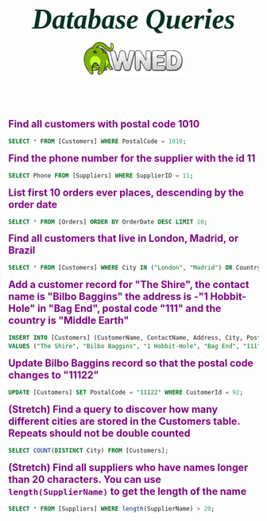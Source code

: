 ***<center><span style="font-family:Papyrus; font-size:4em; color:#013220 ; text-align: center;">Database Queries</span></center>***

<center><img style="width: 200px; margin-bottom: 5em;" src="./1.png"></center>
  

 **<span style="color:purple; font-size:1.4em;">Find all customers with postal code 1010</span>**

```sql
SELECT * FROM [Customers] WHERE PostalCode = 1010;
```

**<span style="color:purple; font-size:1.4em;">Find the phone number for the supplier with the id 11</span>**

```sql
SELECT Phone FROM [Suppliers] WHERE SupplierID = 11;
```

**<span style="color:purple; font-size:1.4em;">List first 10 orders ever places, descending by the order date</span>**

```sql
SELECT * FROM [Orders] ORDER BY OrderDate DESC LIMIT 10;
```

**<span style="color:purple; font-size:1.4em;">Find all customers that live in London, Madrid, or Brazil</span>**

```sql
SELECT * FROM [Customers] WHERE City IN ("London", "Madrid") OR Country = "Brazil";
```

**<span style="color:purple; font-size:1.4em;">Add a customer record for "The Shire", the contact name is "Bilbo Baggins" the address is -"1 Hobbit-Hole" in "Bag End", postal code "111" and the country is "Middle Earth"</span>**

```sql
INSERT INTO [Customers] (CustomerName, ContactName, Address, City, PostalCode, Country)
VALUES ("The Shire", "Bilbo Baggins", "1 Hobbit-Hole", "Bag End", "111", "Middle Earth");
```

**<span style="color:purple; font-size:1.4em;">Update Bilbo Baggins record so that the postal code changes to "11122"</span>**

```sql
UPDATE [Customers] SET PostalCode = "11122" WHERE CustomerId = 92;
```

**<span style="color:purple; font-size:1.4em;">(Stretch) Find a query to discover how many different cities are stored in the Customers table. Repeats should not be double counted</span>**

```sql
SELECT COUNT(DISTINCT City) FROM [Customers];
```

**<span style="color:purple; font-size:1.4em;">(Stretch) Find all suppliers who have names longer than 20 characters. You can use `length(SupplierName)` to get the length of the name</span>**

```sql
SELECT * FROM [Suppliers] WHERE length(SupplierName) > 20;
```


